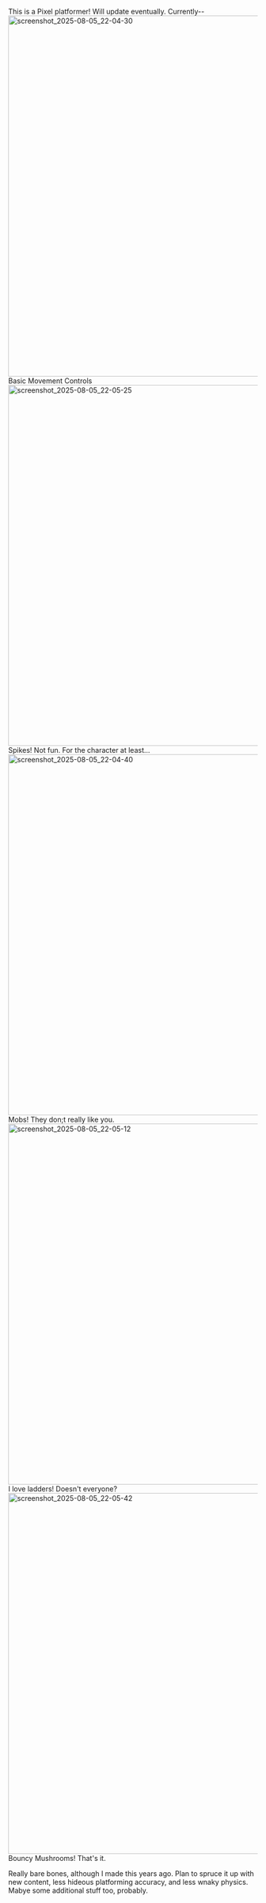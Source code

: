 This is a Pixel platformer! Will update eventually.
Currently--
<img width="1469" height="728" alt="screenshot_2025-08-05_22-04-30" src="https://github.com/user-attachments/assets/786457d0-e77e-420a-b924-e8e84c98c55d" />
Basic Movement Controls
<img width="1469" height="728" alt="screenshot_2025-08-05_22-05-25" src="https://github.com/user-attachments/assets/06e51414-c801-4d29-9aa6-4a0d0e2366fe" />
Spikes! Not fun. For the character at least...<img width="1469" height="728" alt="screenshot_2025-08-05_22-04-40" src="https://github.com/user-attachments/assets/e9cf627f-6322-47af-b36b-9a52d834d6b9" />
Mobs! They don;t really like you.
<img width="1469" height="728" alt="screenshot_2025-08-05_22-05-12" src="https://github.com/user-attachments/assets/daba6619-0483-41a2-b28f-9b400243ef03" />
I love ladders! Doesn't everyone?
<img width="1469" height="728" alt="screenshot_2025-08-05_22-05-42" src="https://github.com/user-attachments/assets/301195a9-11c2-481f-9460-03f680af87f7" />
Bouncy Mushrooms! That's it.

Really bare bones, although I made this years ago. Plan to spruce it up with new content, less hideous platforming accuracy, and less wnaky physics. Mabye some additional stuff too, probably.

